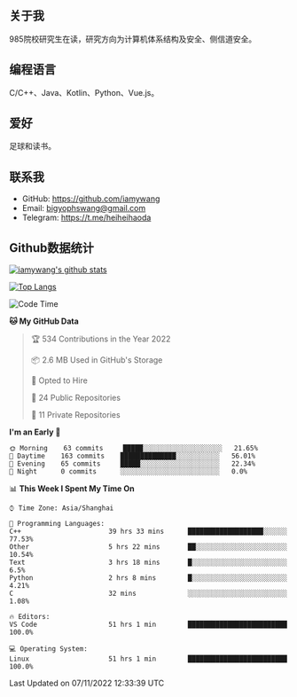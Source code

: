 ## 关于我

985院校研究生在读，研究方向为计算机体系结构及安全、侧信道安全。

## 编程语言

C/C++、Java、Kotlin、Python、Vue.js。

## 爱好

足球和读书。

## 联系我

- GitHub: https://github.com/iamywang
- Email: bigyophswang@gmail.com
- Telegram: https://t.me/heiheihaoda

## Github数据统计

[![iamywang's github stats](https://github-readme-stats.vercel.app/api?username=iamywang&count_private=true&show_icons=true)]()

[![Top Langs](https://github-readme-stats.vercel.app/api/top-langs/?username=iamywang&layout=compact)]()

<!--START_SECTION:waka-->
![Code Time](http://img.shields.io/badge/Code%20Time-526%20hrs%2020%20mins-blue)

**🐱 My GitHub Data** 

> 🏆 534 Contributions in the Year 2022
 > 
> 📦 2.6 MB Used in GitHub's Storage 
 > 
> 💼 Opted to Hire
 > 
> 📜 24 Public Repositories 
 > 
> 🔑 11 Private Repositories  
 > 
**I'm an Early 🐤** 

```text
🌞 Morning    63 commits     █████░░░░░░░░░░░░░░░░░░░░   21.65% 
🌆 Daytime    163 commits    ██████████████░░░░░░░░░░░   56.01% 
🌃 Evening    65 commits     █████░░░░░░░░░░░░░░░░░░░░   22.34% 
🌙 Night      0 commits      ░░░░░░░░░░░░░░░░░░░░░░░░░   0.0%

```


📊 **This Week I Spent My Time On** 

```text
⌚︎ Time Zone: Asia/Shanghai

💬 Programming Languages: 
C++                      39 hrs 33 mins      ███████████████████░░░░░░   77.53% 
Other                    5 hrs 22 mins       ██░░░░░░░░░░░░░░░░░░░░░░░   10.54% 
Text                     3 hrs 18 mins       █░░░░░░░░░░░░░░░░░░░░░░░░   6.5% 
Python                   2 hrs 8 mins        █░░░░░░░░░░░░░░░░░░░░░░░░   4.21% 
C                        32 mins             ░░░░░░░░░░░░░░░░░░░░░░░░░   1.08%

🔥 Editors: 
VS Code                  51 hrs 1 min        █████████████████████████   100.0%

💻 Operating System: 
Linux                    51 hrs 1 min        █████████████████████████   100.0%

```


 Last Updated on 07/11/2022 12:33:39 UTC
<!--END_SECTION:waka-->
